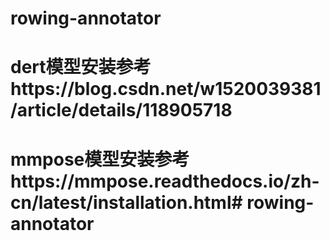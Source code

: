 # rowing-annotator

# dert模型安装参考https://blog.csdn.net/w1520039381/article/details/118905718

# mmpose模型安装参考https://mmpose.readthedocs.io/zh-cn/latest/installation.html# rowing-annotator
